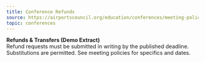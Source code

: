 ```yaml
---
title: Conference Refunds
source: https://airportscouncil.org/education/conferences/meeting-policies/
topic: conferences
---
```


**Refunds & Transfers (Demo Extract)**  
Refund requests must be submitted in writing by the published deadline. Substitutions are permitted. See meeting policies for specifics and dates.
